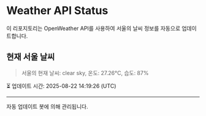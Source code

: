 
# Weather API Status

이 리포지토리는 OpenWeather API를 사용하여 서울의 날씨 정보를 자동으로 업데이트합니다.

## 현재 서울 날씨
> 서울의 현재 날씨: clear sky, 온도: 27.26°C, 습도: 87%

⏳ 업데이트 시간: 2025-08-22 14:19:26 (UTC)

---
자동 업데이트 봇에 의해 관리됩니다.

